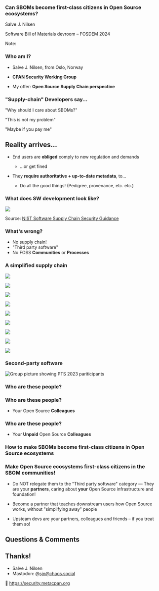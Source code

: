 [comment]: # (Compile this presentation with the command below)
[comment]: # (mdslides fosdem2024-sbom-in-open-source-ecosystems-talk.md --include ../media)
[comment]: # (...or by running the Makefile with "make")
[comment]: # (mdslides can be installed from https://github.com/dadoomer/markdown-slides/)

[comment]: # (THEME = solarized)

[comment]: # (minScale: 0.2)
[comment]: # (maxScale: 4.0)
[comment]: # (controls: true)
[comment]: # (width: "960")
[comment]: # (height: "700")
[comment]: # (help: true)
[comment]: # (progress: true)
[comment]: # (controlsBackArrows: "true")


### Can SBOMs become first-class citizens in Open Source ecosystems?

Salve J. Nilsen

Software Bill of Materials devroom – FOSDEM 2024

Note:



[comment]: # (!!!)

### Who am I?

* Salve J. Nilsen, from Oslo, Norway

* **CPAN Security Working Group**

* My offer: **Open Source Supply Chain perspective**


[comment]: # (!!!)

### "Supply-chain" Developers say…

"Why should I care about SBOMs?"

"This is not my problem"

"Maybe if you pay me"


[comment]: # (!!!)

## Reality arrives…

[comment]: # (!!!)

- End users are **obliged** comply to new regulation and demands
    - …or get fined

- They **require authoritative + up-to-date metadata**, to…
    - Do all the good things! (Pedigree, provenance, etc. etc.)


[comment]: # (!!!)

### What does SW development look like?


[comment]: # (!!!)

![](media/Software-supply-chain-NIST-Appendix-F-Figure-2.png)

Source: [NIST Software Supply Chain Security Guidance](https://www.nist.gov/itl/executive-order-14028-improving-nations-cybersecurity/software-security-supply-chains-software-1)


[comment]: # (!!!)

### What's wrong?

* No supply chain!
* "Third party software"
* No FOSS **Communities** or **Processes**


[comment]: # (!!!)

### A simplified supply chain

[comment]: # (|||)

![](media/supply-chain-1.png)

[comment]: # (||| data-transition="fade-out")

![](media/supply-chain-1b.png)

[comment]: # (||| data-transition="fade-in slide-out")

![](media/supply-chain-2.png)

[comment]: # (||| data-transition="slide-in none-out")

![](media/supply-chain-2b.png)

[comment]: # (||| data-transition="fade-in none-out")

![](media/supply-chain-2c.png)

[comment]: # (||| data-transition="fade-in slide-out")

![](media/supply-chain-3.png)

[comment]: # (||| data-transition="slide-in fade-out")

![](media/supply-chain-3b.png)

[comment]: # (!!! data-transition="fade-in slide-out")

![](media/Software-supply-chain-NIST-Appendix-F-Figure-2.png)

[comment]: # (!!! data-transition="slide-in none-out")

![](media/Software-supply-chain-NIST-Appendix-F-Figure-2b.png)

[comment]: # (!!! data-transition="fade-in slide-out")

### Second-party software


[comment]: # (!!!)

![Group picture showing PTS 2023 pariticipants](media/pts-group-picture-PTS2023.jpeg)


[comment]: # (!!!)

### Who are these people?


[comment]: # (!!!)

### Who are these people?

* Your Open Source **Colleagues**


[comment]: # (!!!)

### Who are these people?

* Your **Unpaid** Open Source **Colleagues**


[comment]: # (!!!)

### How to make SBOMs become first-class citizens in Open Source ecosystems


[comment]: # (!!!)

### Make Open Source ecosystems first-class citizens in the SBOM communities!

[comment]: # (!!!)

* Do NOT relegate them to the "Third party software" category — They are your **partners**, caring about **your** Open Source infrastructure and foundation!

[comment]: # (!!!)

* Become a partner that teaches downstream users how Open Source works, without "simplifying away" people

* Upsteam devs are your partners, colleagues and friends – if you treat them so!


[comment]: # (!!!)

## Questions & Comments

[comment]: # (!!!)

## Thanks!

* Salve J. Nilsen
* Mastodon: @sjn@chaos.social

🦆 https://security.metacpan.org


